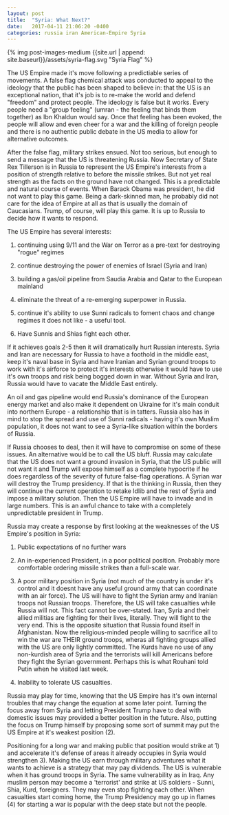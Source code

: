 ```yaml
---
layout: post
title:  "Syria: What Next?"
date:   2017-04-11 21:06:20 -0400
categories: russia iran American-Empire Syria
---
```



{% img post-images-medium {{site.url | append: site.baseurl}}/assets/syria-flag.svg "Syria Flag" %}


The US Empire made it's move following a predictiable series of movements. A false flag chemical attack was conducted to appeal to the ideology that the public has been shaped to believe in: that the US is an exceptional nation, that it's job is to re-make the world and defend "freedom" and protect people. The ideology is false but it works.  Every people need a "group feeling" (umran - the feeling that binds them together) as Ibn Khaldun would say.  Once that feeling has been evoked, the people will allow and even cheer for a war and the killing of foreign people and there is no authentic public debate in the US media to allow for alternative outcomes.  

<!--excerpt-->

After the false flag, military strikes ensued.  Not too serious, but enough to send a message that the US is threatening Russia. Now Secretary of State Rex Tillerson is in Russia to represent the US Empire's interests from a position of strength relative to before the missile strikes. But not yet real strength as the facts on the ground have not changed.  This is a predictable and natural course of events. When Barack Obama was president, he did not want to play this game. Being a dark-skinned man, he probably did not care for the idea of Empire at all as that is usually the domain of Caucasians. Trump, of course, will play this game. It is up to Russia to decide how it wants to respond.  

The US Empire has several interests: 

1) continuing using 9/11 and the War on Terror as a pre-text for destroying "rogue" regimes

2) continue destroying the power of enemies of Israel (Syria and Iran) 

3) building a gas/oil pipeline from Saudia Arabia and Qatar to the European mainland 

4) eliminate the threat of a re-emerging superpower in Russia. 

5) continue it's ability to use Sunni radicals to foment chaos and change regimes it does not like - a useful tool. 

6) Have Sunnis and Shias fight each other.

If it achieves goals 2-5 then it will dramatically hurt Russian interests. Syria and Iran are necessary for Russia to have a foothold in the middle east, keep it's naval base in Syria and have Iranian and Syrian ground troops to work with it's airforce to protect it's interests otherwise it would have to use it's own troops and risk being bogged down in war. Without Syria and Iran, Russia would have to vacate the Middle East entirely. 

An oil and gas pipeline would end Russia's dominance of the European energy market and also make it dependent on Ukraine for it's main conduit into northern Europe - a relationship that is in tatters.  Russia also has in mind to stop the spread and use of Sunni radicals - having it's own Muslim population, it does not want to see a Syria-like situation within the borders of Russia. 

If Russia chooses to deal, then it will have to compromise on some of these issues.  An alternative would be to call the US bluff.  Russia may calculate that the US does not want a ground invasion in Syria, that the US public will not want it and Trump will expose himself as a complete hypocrite if he does regardless of the severity of future false-flag operations. A Syrian war will destroy the Trump presidency.  If that is the thinking in Russia, then they will continue the current operation to retake Idlib and the rest of Syria and impose a military solution.  Then the US Empire will have to invade and in large numbers.  This is an awful chance to take with a completely unpredictable president in Trump.  

Russia may create a response by first looking at the weaknesses of the US Empire's position in Syria:

1) Public expectations of no further wars

2) An in-experienced President, in a poor political position. Probably more comfortable ordering missile strikes than a full-scale war. 

3) A poor military position in Syria (not much of the country is under it's control and it doesnt have any useful ground army that can coordinate with an air force).  The US will have to fight the Syrian army and Iranian troops not Russian troops.  Therefore, the US will take casualties while Russia will not.  This fact cannot be over-stated.  Iran, Syria and their allied militias are fighting for their lives, literally.  They will fight to the very end.  This is the opposite situation that Russia found itself in Afghanistan.  Now the religious-minded people willing to sacrifice all to win the war are THEIR ground troops, wheras all fighting groups allied with the US are only lightly committed. The Kurds have no use of any non-kurdish area of Syria and the terrorists will kill Americans before they fight the Syrian government. Perhaps this is what Rouhani told Putin when he visited last week.  

4) Inability to tolerate US casualties.

Russia may play for time, knowing that the US Empire has it's own internal troubles that may change the equation at some later point.  Turning the focus away from Syria and letting President Trump have to deal with domestic issues may provided a better position in the future. Also, putting the focus on Trump himself by proposing some sort of summit may put the US Empire at it's weakest position (2). 

Positioning for a long war and making public that position would strike at 1) and accelerate it's defense of areas it already occupies in Syria would strengthen 3).  Making the US earn through military adventures what it wants to achieve is a strategy that may pay dividends.  The US is vulnerable when it has ground troops in Syria. The same vulnerability as in Iraq.  Any muslim person may become a 'terrorist' and strike at US soldiers - Sunni, Shia, Kurd, foreigners.  They may even stop fighting each other. When casualties start coming home, the Trump Presidency may go up in flames (4) for starting a war is popular with the deep state but not the people.  




